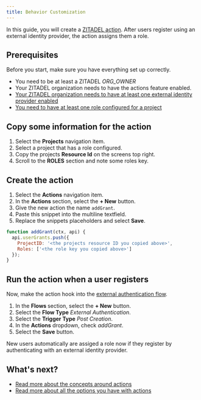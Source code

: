 ```yaml
---
title: Behavior Customization
---
```


In this guide, you will create a [ZITADEL action](../../concepts/features/actions).
After users register using an external identity provider, the action assigns them a role.

## Prerequisites

Before you start, make sure you have everything set up correctly.

- You need to be at least a ZITADEL *ORG_OWNER*
- Your ZITADEL organization needs to have the actions feature enabled. <!-- TODO: How to enable it for SaaS ZITADEL? -->
- [Your ZITADEL organization needs to have at least one external identity provider enabled](../authentication/identity-brokering)
- [You need to have at least one role configured for a project](../basics/projects)

## Copy some information for the action

1. Select the **Projects** navigation item.
1. Select a project that has a role configured.
1. Copy the projects **Resource Id** on the screens top right.
1. Scroll to the **ROLES** section and note some roles key.

## Create the action

1. Select the **Actions** navigation item.
1. In the **Actions <i class="las la-code"></i>** section, select the **+ New** button.
1. Give the new action the name `addGrant`.
1. Paste this snippet into the multiline textfield.
1. Replace the snippets placeholders and select **Save**.

```js
function addGrant(ctx, api) {
  api.userGrants.push({
    ProjectID: '<the projects resource ID you copied above>',
    Roles: ['<the role key you copied above>']
  });
}
```

## Run the action when a user registers

Now, make the action hook into the [external authentication flow](../../apis/actions#external-authentication-flow).

1. In the **Flows <i class="las la-exchange-alt"></i>** section, select the **+ New** button.
1. Select the **Flow Type** *External Authentication*.
1. Select the **Trigger Type** *Post Creation*.
1. In the **Actions** dropdown, check *addGrant*.
1. Select the **Save** button.

<!-- TODO: ## Test if your action works -->

New users automatically are assiged a role now if they register by authenticating with an external identity provider.

## What's next?

- [Read more about the concepts around actions](../../concepts/features/actions)
- [Read more about all the options you have with actions](../../apis/actions)
